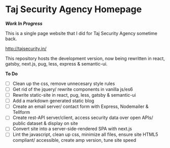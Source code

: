 # Taj Security Agency Homepage

***Work In Progress***

This is a single page website that I did for Taj Security Agency sometime back. 

http://tajsecurity.in/

This repository hosts the development version, now being rewritten in react, gatsby, next.js, pug, less, express & semantic-ui.

__To Do__
- [ ] Clean up the css, remove unnecesary style rules
- [ ] Get rid of the jquery/ rewrite components in vanilla js/es6
- [ ] Rewrite static-site in react, pug, less, gatsby & semantic-ui
- [ ] Add a markdown generated static blog
- [ ] Create an email server/ contact form with Express, Nodemailer & Tellform
- [ ] Create rest-API server/client, access security data over open APIs/ public dataset & display on site
- [ ] Convert site into a server-side-rendered SPA with next.js
- [ ] Lint the javascript, clean up css, minimize all files, ensure site HTML5 compliant/ accessible, create amp version, tune site speed
